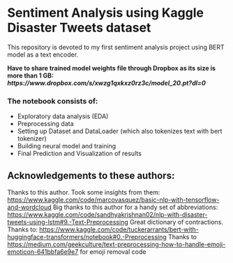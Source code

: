 # Sentiment Analysis using Kaggle Disaster Tweets dataset

<p> This repository is devoted to my first sentiment analysis project using BERT model as a text encoder.</p>
<p><b>Have to share trained model weights file through Dropbox as its size is more than 1 GB: <i>https://www.dropbox.com/s/xwzg1qxkxz0rz3c/model_20.pt?dl=0</i></b></p>

### The notebook consists of:
- Exploratory data analysis (EDA)
- Preprocessing data
- Setting up Dataset and DataLoader (which also tokenizes text with bert tokenizer)
- Building neural model and training
- Final Prediction and Visualization of results


## Acknowledgements to these authors:
Thanks to this author. Took some insights from them: https://www.kaggle.com/code/marcovasquez/basic-nlp-with-tensorflow-and-wordcloud
Big thanks to this author for a handy set of abbreviations: https://www.kaggle.com/code/sandhyakrishnan02/nlp-with-disaster-tweets-using-lstm#9.-Text-Preprocessing
Great dictionary of contractions. Thanks to: https://www.kaggle.com/code/tuckerarrants/bert-with-huggingface-transformers/notebook#0.-Preprocessing
Thanks to https://medium.com/geekculture/text-preprocessing-how-to-handle-emoji-emoticon-641bbfa6e9e7 for emoji removal code
